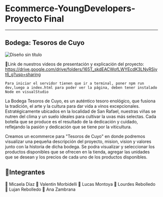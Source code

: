 # Ecommerce-YoungDevelopers- Proyecto Final
------------------------------------------------------------------------------------------------------------------------------------------------------------
## Bodega: Tesoros de Cuyo
![Diseño sin título](https://github.com/CodeSystem2022/Ecommerce-YoungDevelopers/assets/113066266/9064b72b-5928-4a4b-a7dc-3a6cfe98b6c8)

📍Link de nuestros videos de presentación y explicación del proyecto: https://drive.google.com/drive/folders/165T_skdEACWofLWYEcdK3LNyRSjyt6_g?usp=sharing

`Para iniciar el servidor tienen que ir a terminal, poner npm run dev,luego a index.html para poder ver la página, deben tener instalado Node en visualStudio`

La Bodega Tesoros de Cuyo, es un auténtico tesoro enológico, que fusiona la tradición, el arte y la cultura para dar vida a vinos excepcionales. Estratégicamente ubicados en la localidad de San Rafael, nuestras viñas se nutren del clima y un suelo ideales para cultivar la uvas más selectas. 
Cada botella que se produce es el resultado de la dedicación y cuidado, reflejando la pasión y dedicación que se tiene por la viticultura.

Creamos un ecommerce para "Tesoros de Cuyo" en donde podremos visualizar una pequeña descripción del proyecto, mision, vision y valores
junto con la historia de dicha bodega.
Se podra visualizar y seleccionar los productos disponibles que se ofrecen en la tienda, agregar las unidades que se desean y los precios de cada uno 
de los productos disponibles.

## 📌Integrantes

👧 Micaela Díaz 
👦 Valentin Morbidelli 
👦 Lucas Montoya
👧 Lourdes Rebolledo
👧 Lujan Rebolledo 
👧 Ana Zambrana 
